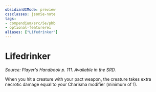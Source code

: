 ```yaml
---
obsidianUIMode: preview
cssclasses: json5e-note
tags:
- compendium/src/5e/phb
- optional-feature/ei
aliases: ["Lifedrinker"]
---
```

# Lifedrinker
*Source: Player's Handbook p. 111. Available in the SRD.* 

When you hit a creature with your pact weapon, the creature takes extra necrotic damage equal to your Charisma modifier (minimum of 1).